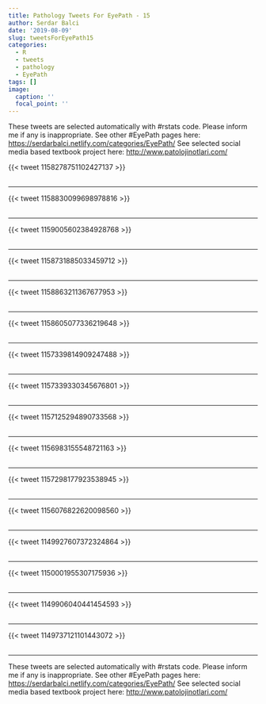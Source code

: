 ```yaml
---
title: Pathology Tweets For EyePath - 15
author: Serdar Balci
date: '2019-08-09'
slug: tweetsForEyePath15
categories:
  - R
  - tweets
  - pathology
  - EyePath
tags: []
image:
  caption: ''
  focal_point: ''
---
```



These tweets are selected automatically with #rstats code. Please inform me if any is inappropriate.
See other #EyePath pages here: https://serdarbalci.netlify.com/categories/EyePath/ 
See selected social media based textbook project here: http://www.patolojinotlari.com/

{{< tweet 1158278751102427137 >}}
<br>
<br>
<hr>
{{< tweet 1158830099698978816 >}}
<br>
<br>
<hr>
{{< tweet 1159005602384928768 >}}
<br>
<br>
<hr>
{{< tweet 1158731885033459712 >}}
<br>
<br>
<hr>
{{< tweet 1158863211367677953 >}}
<br>
<br>
<hr>
{{< tweet 1158605077336219648 >}}
<br>
<br>
<hr>
{{< tweet 1157339814909247488 >}}
<br>
<br>
<hr>
{{< tweet 1157339330345676801 >}}
<br>
<br>
<hr>
{{< tweet 1157125294890733568 >}}
<br>
<br>
<hr>
{{< tweet 1156983155548721163 >}}
<br>
<br>
<hr>
{{< tweet 1157298177923538945 >}}
<br>
<br>
<hr>
{{< tweet 1156076822620098560 >}}
<br>
<br>
<hr>
{{< tweet 1149927607372324864 >}}
<br>
<br>
<hr>
{{< tweet 1150001955307175936 >}}
<br>
<br>
<hr>
{{< tweet 1149906040441454593 >}}
<br>
<br>
<hr>
{{< tweet 1149737121101443072 >}}
<br>
<br>
<hr>


These tweets are selected automatically with #rstats code. Please inform me if any is inappropriate.
See other #EyePath pages here: https://serdarbalci.netlify.com/categories/EyePath/ 
See selected social media based textbook project here: http://www.patolojinotlari.com/
